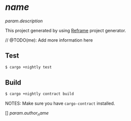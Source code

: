 # $name$

$param.description$

This project generated by using [Reframe](https://github.com/ansvia/reframe) project generator.

// @TODO(me): Add more information here

## Test

```bash
$ cargo +nightly test
```

## Build

```bash
$ cargo +nightly contract build
```

NOTES: Make sure you have `cargo-contract` installed.

[] $param.author_name$
